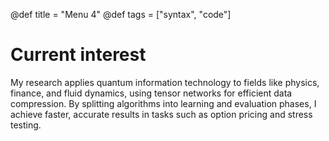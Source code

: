 @def title = "Menu 4"
@def tags = ["syntax", "code"]


# Current interest 

My research applies quantum information technology to fields like physics, finance, and fluid dynamics, using tensor networks for efficient data compression. 
By splitting algorithms into learning and evaluation phases, I achieve faster, accurate results in tasks such as option pricing and stress testing.




